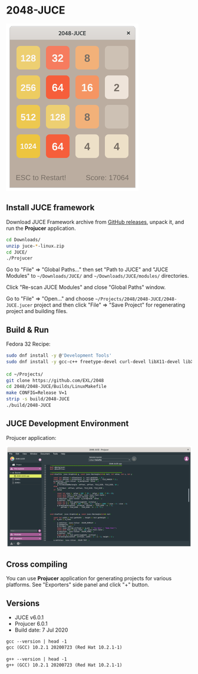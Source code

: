 2048-JUCE
=========

![2048-JUCE Fedora 32 Screenshot](../image/2048-JUCE-Screenshot.png)

## Install JUCE framework

Download JUCE Framework archive from [GitHub releases](https://github.com/juce-framework/JUCE/releases), unpack it, and run the **Projucer** application.

```sh
cd Downloads/
unzip juce-*-linux.zip
cd JUCE/
./Projucer
```

Go to "File" => "Global Paths..." then set "Path to JUCE" and "JUCE Modules" to `~/Downloads/JUCE/` and `~/Downloads/JUCE/modules/` directories.

Click "Re-scan JUCE Modules" and close "Global Paths" window.

Go to "File" => "Open..." and choose `~/Projects/2048/2048-JUCE/2048-JUCE.jucer` project and then click "File" => "Save Project" for regenerating project and building files.

## Build & Run

Fedora 32 Recipe:

```sh
sudo dnf install -y @'Development Tools'
sudo dnf install -y gcc-c++ freetype-devel curl-devel libX11-devel libXrandr-devel libXinerama-devel libXcursor-devel

cd ~/Projects/
git clone https://github.com/EXL/2048
cd 2048/2048-JUCE/Builds/LinuxMakefile
make CONFIG=Release V=1
strip -s build/2048-JUCE
./build/2048-JUCE
```

## JUCE Development Environment

Projucer application:

![Projucer Fedora 32 Screenshot](../image/Projucer-Fedora-Screenshot.png)

## Cross compiling

You can use **Projucer** application for generating projects for various platforms. See "Exporters" side panel and click "+" button.

## Versions

* JUCE v6.0.1
* Projucer 6.0.1
* Build date: 7 Jul 2020

```
gcc --version | head -1
gcc (GCC) 10.2.1 20200723 (Red Hat 10.2.1-1)

g++ --version | head -1
g++ (GCC) 10.2.1 20200723 (Red Hat 10.2.1-1)
```
